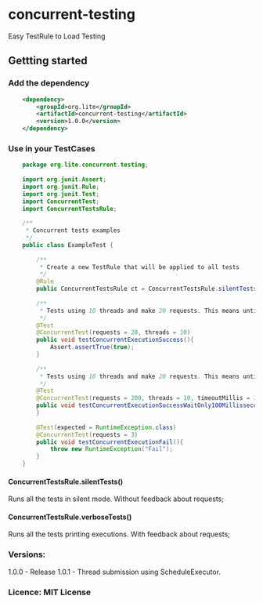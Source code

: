 # concurrent-testing
Easy TestRule to Load Testing

## Gettting started

### Add the dependency
```xml
    <dependency>
        <groupId>org.lite</groupId>
        <artifactId>concurrent-testing</artifactId>
        <version>1.0.0</version>
    </dependency>
```
 
 ### Use in your TestCases
 
 ```java
     package org.lite.concurrent.testing;
     
     import org.junit.Assert;
     import org.junit.Rule;
     import org.junit.Test;
     import ConcurrentTest;
     import ConcurrentTestsRule;
     
     /**
      * Concurrent tests examples
      */
     public class ExampleTest {
     
         /**
          * Create a new TestRule that will be applied to all tests
          */
         @Rule
         public ConcurrentTestsRule ct = ConcurrentTestsRule.silentTests();
     
         /**
          * Tests using 10 threads and make 20 requests. This means until 10 simultaneous requests.
          */
         @Test
         @ConcurrentTest(requests = 20, threads = 10)
         public void testConcurrentExecutionSuccess(){
             Assert.assertTrue(true);
         }
     
         /**
          * Tests using 10 threads and make 20 requests. This means until 10 simultaneous requests.
          */
         @Test
         @ConcurrentTest(requests = 200, threads = 10, timeoutMillis = 100)
         public void testConcurrentExecutionSuccessWaitOnly100Millissecond(){
         }
     
         @Test(expected = RuntimeException.class)
         @ConcurrentTest(requests = 3)
         public void testConcurrentExecutionFail(){
             throw new RuntimeException("Fail");
         }
     }
 ```
 
 #### ConcurrentTestsRule.silentTests()
  
  Runs all the tests in silent mode. Without feedback about requests; 
  
 #### ConcurrentTestsRule.verboseTests()
 
  Runs all the tests printing executions. With feedback about requests;
  
  ### Versions:
  
  1.0.0 - Release
  1.0.1 - Thread submission using ScheduleExecutor.
  
  ### Licence: MIT License
  
